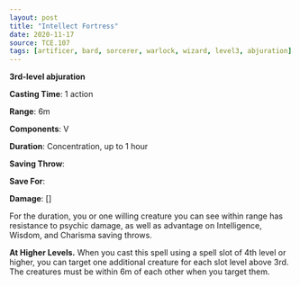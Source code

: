 ```yaml
---
layout: post
title: "Intellect Fortress"
date: 2020-11-17
source: TCE.107
tags: [artificer, bard, sorcerer, warlock, wizard, level3, abjuration]
---
```


**3rd-level abjuration**

**Casting Time**: 1 action

**Range**: 6m

**Components**: V

**Duration**: Concentration, up to 1 hour

**Saving Throw**:

**Save For**:

**Damage**: []

For the duration, you or one willing creature you can see within range has resistance to psychic damage, as well as advantage on Intelligence, Wisdom, and Charisma saving throws.

**At Higher Levels.** When you cast this spell using a spell slot of 4th level or higher, you can target one additional creature for each slot level above 3rd. The creatures must be within 6m of each other when you target them.

